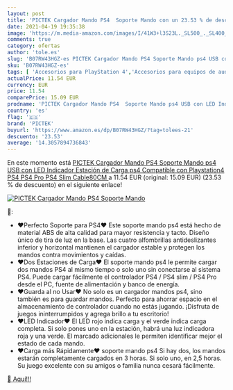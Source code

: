 ```yaml
---
layout: post
title: 'PICTEK Cargador Mando PS4  Soporte Mando con un 23.53 % de descuento'
date: 2021-04-19 19:35:38
image: 'https://m.media-amazon.com/images/I/41W3+l3S23L._SL500_._SL400_.jpg'
comments: true
category: ofertas
author: 'tole.es'
slug: 'B07RW43HGZ-es PICTEK Cargador Mando PS4 Soporte Mando ps4 USB con LED...'
sku: 'B07RW43HGZ-es'
tags: [ 'Accesorios para PlayStation 4','Accesorios para equipos de audio y Hi-Fi','Adaptadores para imagen y sonido','Baterías y cargadores para PlayStation 4','Cargadores para PlayStation 4','Electrónica','Equipos de audio y Hi-Fi','Hardware y juegos para PlayStation 4','Videojuegos','pictek','ps4', ]
actualPrice: 11.54 EUR
currency: EUR
price: 11.54
comparePrice: 15.09 EUR
prodname: 'PICTEK Cargador Mando PS4  Soporte Mando ps4 USB con LED Indicador  Estación de Carga ps4  Compatible con Playstation4  PS4  PS4 Pro  PS4 Slim  Cable80CM '
country: 'es'
flag: '🇪🇸'
brand: 'PICTEK'
buyurl: 'https://www.amazon.es/dp/B07RW43HGZ/?tag=tolees-21'
descuento: '23.53'
average: '14.3057894736843'
---
```


En este momento está [PICTEK Cargador Mando PS4  Soporte Mando ps4 USB con LED Indicador  Estación de Carga ps4  Compatible con Playstation4  PS4  PS4 Pro  PS4 Slim  Cable80CM ](https://www.amazon.es/dp/B07RW43HGZ/?tag=tolees-21) a 11.54 EUR (original: 15.09 EUR) (23.53 %  de descuento) en el siguiente enlace!

[![PICTEK Cargador Mando PS4  Soporte Mando](https://m.media-amazon.com/images/I/41W3+l3S23L._SL500_._SL400_.jpg)](https://www.amazon.es/dp/B07RW43HGZ/?tag=tolees-21)

🔎:

- ❤Perfecto Soporte para PS4❤ Este soporte mando ps4 está hecho de material ABS de alta calidad para mayor resistencia y tacto. Diseño único de tira de luz en la base. Las cuatro alfombrillas antideslizantes inferior y horizontal mantienen el cargador estable y protegen los mandos contra movimientos y caídas.
- ❤Dos Estaciones de Carga❤ El soporte mando ps4 le permite cargar dos mandos PS4 al mismo tiempo o solo uno sin conectarse al sistema PS4. Puede cargar fácilmente el controlador PS4 / PS4 slim / PS4 Pro desde el PC, fuente de alimentación y banco de energía.
- ❤Guarda al no Usar❤ No solo es un cargador mandos ps4, sino también es para guardar mandos. Perfecto para ahorrar espacio en el almacenamiento de controlador cuando no estás jugando. ¡Disfruta de juegos ininterrumpidos y agrega brillo a tu escritorio!
- ❤LED Indicador❤ El LED rojo indica carga y el verde indica carga completa. Si solo pones uno en la estación, habrá una luz indicadora roja y una verde. El marcado adicionales le permiten identificar mejor el estado de cada mando.
- ❤Carga más Rápidamente❤ soporte mando ps4 Si hay dos, los mandos estarán completamente cargados en 3 horas. Si solo uno, en 2,5 horas. Su juego excelente con su amigos o familia nunca cesará fácilmente.

[🛒 Aquí!!!](https://www.amazon.es/dp/B07RW43HGZ/?tag=tolees-21)
